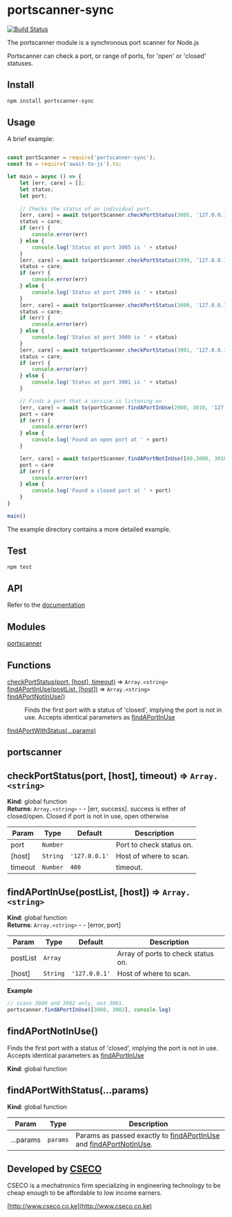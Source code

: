 # portscanner-sync

[![Build Status](https://travis-ci.com/csymapp/node-portscanner.svg?branch=master)](https://travis-ci.com/csymapp/node-portscanner)

The portscanner module is a synchronous port scanner for Node.js

Portscanner can check a port, or range of ports, for 'open' or 'closed' statuses.

## Install

```bash
npm install portscanner-sync
```

## Usage

A brief example:

```javascript

const portScanner = require('portscanner-sync');
const to = require('await-to-js').to;

let main = async () => {
    let [err, care] = [];
    let status;
    let port;
    
    // Checks the status of an individual port.
    [err, care] = await to(portScanner.checkPortStatus(3005, '127.0.0.1'));
    status = care;
    if (err) {
        console.error(err)
    } else {
        console.log('Status at port 3005 is ' + status)
    }
    [err, care] = await to(portScanner.checkPortStatus(2999, '127.0.0.1'));
    status = care;
    if (err) {
        console.error(err)
    } else {
        console.log('Status at port 2999 is ' + status)
    }
    [err, care] = await to(portScanner.checkPortStatus(3000, '127.0.0.1'));
    status = care;
    if (err) {
        console.error(err)
    } else {
        console.log('Status at port 3000 is ' + status)
    }
    [err, care] = await to(portScanner.checkPortStatus(3001, '127.0.0.1'));
    status = care;
    if (err) {
        console.error(err)
    } else {
        console.log('Status at port 3001 is ' + status)
    }

    // Finds a port that a service is listening on
    [err, care] = await to(portScanner.findAPortInUse(2900, 3010, '127.0.0.1'));
    port = care
    if (err) {
        console.error(err)
    } else {
        console.log('Found an open port at ' + port)
    }

    [err, care] = await to(portScanner.findAPortNotInUse([80,3000, 3010], '127.0.0.1'));
    port = care
    if (err) {
        console.error(err)
    } else {
        console.log('Found a closed port at ' + port)
    }
}

main()
```

The example directory contains a more detailed example.

## Test

```sh
npm test
```

## API

Refer to the [documentation](/docs/ReadMe.md)

## Modules

<dl>
<dt><a href="#module_portscanner">portscanner</a></dt>
<dd></dd>
</dl>

## Functions

<dl>
<dt><a href="#checkPortStatus">checkPortStatus(port, [host], timeout)</a> ⇒ <code>Array.&lt;string&gt;</code></dt>
<dd></dd>
<dt><a href="#findAPortInUse">findAPortInUse(postList, [host])</a> ⇒ <code>Array.&lt;string&gt;</code></dt>
<dd></dd>
<dt><a href="#findAPortNotInUse">findAPortNotInUse()</a></dt>
<dd><p>Finds the first port with a status of &#39;closed&#39;, implying the port is not in
use. Accepts identical parameters as <a href="#findAPortInUse">findAPortInUse</a></p>
</dd>
<dt><a href="#findAPortWithStatus">findAPortWithStatus(...params)</a></dt>
<dd></dd>
</dl>

<a name="module_portscanner"></a>

## portscanner
<a name="checkPortStatus"></a>

## checkPortStatus(port, [host], timeout) ⇒ <code>Array.&lt;string&gt;</code>
**Kind**: global function  
**Returns**: <code>Array.&lt;string&gt;</code> - - [err, success]. success is either of closed/open. Closed if port is not in use, open otherwise  

| Param | Type | Default | Description |
| --- | --- | --- | --- |
| port | <code>Number</code> |  | Port to check status on. |
| [host] | <code>String</code> | <code>&#x27;127.0.0.1&#x27;</code> | Host of where to scan. |
| timeout | <code>Number</code> | <code>400</code> | timeout. |

<a name="findAPortInUse"></a>

## findAPortInUse(postList, [host]) ⇒ <code>Array.&lt;string&gt;</code>
**Kind**: global function  
**Returns**: <code>Array.&lt;string&gt;</code> - - [error, port]  

| Param | Type | Default | Description |
| --- | --- | --- | --- |
| postList | <code>Array</code> |  | Array of ports to check status on. |
| [host] | <code>String</code> | <code>&#x27;127.0.0.1&#x27;</code> | Host of where to scan. |

**Example**  
```js
// scans 3000 and 3002 only, not 3001.
portscanner.findAPortInUse([3000, 3002], console.log)
```
<a name="findAPortNotInUse"></a>

## findAPortNotInUse()
Finds the first port with a status of 'closed', implying the port is not in
use. Accepts identical parameters as [findAPortInUse](#findAPortInUse)

**Kind**: global function  
<a name="findAPortWithStatus"></a>

## findAPortWithStatus(...params)
**Kind**: global function  

| Param | Type | Description |
| --- | --- | --- |
| ...params | <code>params</code> | Params as passed exactly to [findAPortInUse](#findAPortInUse) and [findAPortNotInUse](#findAPortNotInUse). |

Developed by [CSECO](http://www.cseco.co.ke)
--------------------------------------------------------
CSECO is a mechatronics firm specializing in engineering technology to be cheap enough to be affordable to low income earners.


[http://www.cseco.co.ke](http://www.cseco.co.ke)

